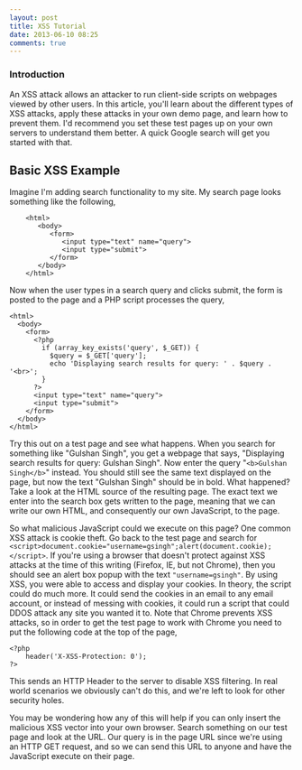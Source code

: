 ```yaml
---
layout: post
title: XSS Tutorial
date: 2013-06-10 08:25
comments: true
---
```


### Introduction

An XSS attack allows an attacker to run client-side scripts on webpages viewed by other users. In this article, you'll learn about the different types of XSS attacks, apply these attacks in your own demo page, and learn how to prevent them. I'd recommend you set these test pages up on your own servers to understand them better. A quick Google search will get you started with that.

<!--more-->

## Basic XSS Example 

Imagine I'm adding search functionality to my site. My search page looks something like the following,

		<html>
		   <body>
    	      <form>
      	         <input type="text" name="query">
      	         <input type="submit">
    	      </form>
  		   </body>
		</html>

Now when the user types in a search query and clicks submit, the form is posted to the page and a PHP script processes the query,

	<html>
	  <body>
	    <form>
	      <?php
	        if (array_key_exists('query', $_GET)) {
	          $query = $_GET['query'];
	          echo 'Displaying search results for query: ' . $query . '<br>';
	        }
	      ?>
	      <input type="text" name="query">
	      <input type="submit">
	    </form>
	  </body>
	</html>
	
Try this out on a test page and see what happens. When you search for something like "Gulshan Singh", you get a webpage that says, "Displaying search results for query: Gulshan Singh". Now enter the query "`<b>Gulshan Singh</b>`" instead. You should still see the same text displayed on the page, but now the text "Gulshan Singh" should be in bold. What happened? Take a look at the HTML source of the resulting page. The exact text we enter into the search box gets written to the page, meaning that we can write our own HTML, and consequently our own JavaScript, to the page.

So what malicious JavaScript could we execute on this page? One common XSS attack is cookie theft. Go back to the test page and search for `<script>document.cookie="username=gsingh";alert(document.cookie);</script>`. If you're using a browser that doesn't protect against XSS attacks at the time of this writing (Firefox, IE, but not Chrome), then you should see an alert box popup with the text `"username=gsingh"`. By using XSS, you were able to access and display your cookies. In theory, the script could do much more. It could send the cookies in an email to any email account, or instead of messing with cookies, it could run a script that could DDOS attack any site you wanted it to. Note that Chrome prevents XSS attacks, so in order to get the test page to work with Chrome you need to put the following code at the top of the page,

	<?php
		header('X-XSS-Protection: 0');
	?>
	
This sends an HTTP Header to the server to disable XSS filtering. In real world scenarios we obviously can't do this, and we're left to look for other security holes.

You may be wondering how any of this will help if you can only insert the malicious XSS vector into your own browser. Search something on our test page and look at the URL. Our query is in the page URL since we're using an HTTP GET request, and so we can send this URL to anyone and have the JavaScript execute on their page.